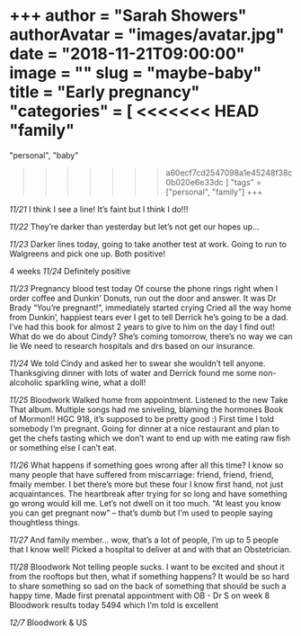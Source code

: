 +++
author = "Sarah Showers"
authorAvatar = "images/avatar.jpg"
date = "2018-11-21T09:00:00"
image = ""
slug = "maybe-baby"
title = "Early pregnancy"
"categories" = [
<<<<<<< HEAD
  "family"
=======
  "personal", "baby"
>>>>>>> a60ecf7cd2547098a1e45248f38c0b020e6e33dc
]
"tags" = ["personal", "family"]
+++

_11/21_
I think I see a line! It’s faint but I think I do!!!

_11/22_
They’re darker than yesterday but let’s not get our hopes up…

_11/23_
Darker lines today, going to take another test at work. Going to run to Walgreens and pick one up.
Both positive!

4 weeks
_11/24_
Definitely positive

_11/23_
Pregnancy blood test today
Of course the phone rings right when I order coffee and Dunkin’ Donuts, run out the door and answer. It was Dr Brady “You’re pregnant!”, immediately started crying
Cried all the way home from Dunkin’, happiest tears ever
I get to tell Derrick he’s going to be a dad. I’ve had this book for almost 2 years to give to him on the day I find out!
What do we do about Cindy? She’s coming tomorrow, there’s no way we can lie
We need to research hospitals and drs based on our insurance.

_11/24_
We told Cindy and asked her to swear she wouldn’t tell anyone.
Thanksgiving dinner with lots of water and Derrick found me some non-alcoholic sparkling wine, what a doll!

_11/25_
Bloodwork
Walked home from appointment. Listened to the new Take That album. Multiple songs had me sniveling, blaming the hormones
Book of Mormon!!
HGC 918, it’s supposed to be pretty good :)
First time I told somebody I’m pregnant. Going for dinner at a nice restaurant and plan to get the chefs tasting which we don’t want to end up with me eating raw fish or something else I can’t eat.

_11/26_
What happens if something goes wrong after all this time? I know so many people that have suffered from miscarriage: friend, friend, friend, fmaily member. I bet there’s more but these four I know first hand, not just acquaintances. The heartbreak after trying for so long and have something go wrong would kill me. Let’s not dwell on it too much. “At least you know you can get pregnant now” – that’s dumb but I’m used to people saying thoughtless things.

_11/27_
And family member... wow, that’s a lot of people, I’m up to 5 people that I know well!
Picked a hospital to deliver at and with that an Obstetrician.

_11/28_
Bloodwork
Not telling people sucks. I want to be excited and shout it from the rooftops but then, what if something happens? It would be so hard to share something so sad on the back of something that should be such a happy time.
Made first prenatal appointment with OB - Dr S on week 8
Bloodwork results today 5494 which I’m told is excellent

_12/7_
Bloodwork & US